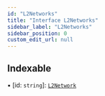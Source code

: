 ```yaml
---
id: "L2Networks"
title: "Interface L2Networks"
sidebar_label: "L2Networks"
sidebar_position: 0
custom_edit_url: null
---
```


## Indexable

▪ [id: `string`]: [`L2Network`](L2Network.md)
